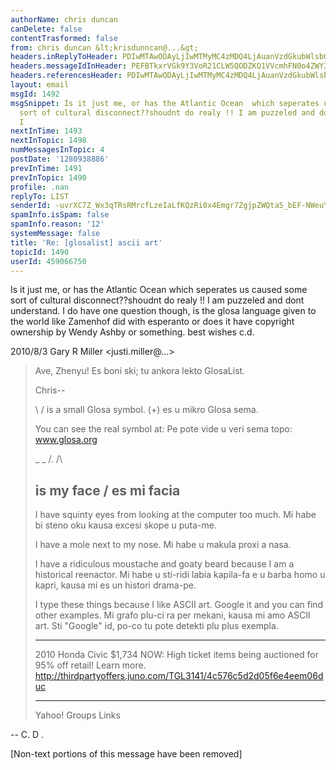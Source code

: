 ```yaml
---
authorName: chris duncan
canDelete: false
contentTrasformed: false
from: chris duncan &lt;krisdunncan@...&gt;
headers.inReplyToHeader: PDIwMTAwODAyLjIwMTMyMC4zMDQ4LjAuanVzdGkubWlsbGVyQGp1bm8uY29tPg==
headers.messageIdInHeader: PEFBTkxrVGk9Y3VoR21CLW5QODZKQ1VVcmhFN0o4ZWY3OXowd3lQb3RZTUxwdkBtYWlsLmdtYWlsLmNvbT4=
headers.referencesHeader: PDIwMTAwODAyLjIwMTMyMC4zMDQ4LjAuanVzdGkubWlsbGVyQGp1bm8uY29tPg==
layout: email
msgId: 1492
msgSnippet: Is it just me, or has the Atlantic Ocean  which seperates us caused some
  sort of cultural disconnect??shoudnt do realy !! I am puzzeled and dont understand.
  I
nextInTime: 1493
nextInTopic: 1498
numMessagesInTopic: 4
postDate: '1280938886'
prevInTime: 1491
prevInTopic: 1490
profile: .nan
replyTo: LIST
senderId: -uvrXC7Z_Wx3qTRsRMrcfLzeIaLfKQzRi0x4Emgr7ZgjpZWQta5_bEF-NWeuYeSFDkpNuiIIRDVJYwnGOoZETxoHR5HDBodzxrJ9
spamInfo.isSpam: false
spamInfo.reason: '12'
systemMessage: false
title: 'Re: [glosalist] ascii art'
topicId: 1490
userId: 459066750
---
```


Is it just me, or has the Atlantic Ocean  which seperates us caused some
sort of cultural disconnect??shoudnt do realy !! I am puzzeled and dont
understand. I do have one question though, is the glosa language given to
the world like Zamenhof did with esperanto or does it have  copyright
ownership by Wendy Ashby or something.     best wishes   c.d.

2010/8/3 Gary R Miller <justi.miller@...>

> Ave, Zhenyu!  Es boni ski; tu ankora lekto GlosaList.
>
> Chris--
>
> \ / is a small Glosa symbol.
> (+) es u mikro Glosa sema.
>
> You can see the real symbol at:
> Pe pote vide u veri sema topo:
> www.glosa.org
>
> _ _
> /.
> /\
> ##  is my face / es mi facia
>
> I have squinty eyes from looking at the computer too much.
> Mi habe bi steno oku kausa excesi skope u puta-me.
>
> I have a mole next to my nose.
> Mi habe u makula proxi a nasa.
>
> I have a ridiculous moustache and goaty beard because I am a historical
> reenactor.
> Mi habe u sti-ridi labia kapila-fa e u barba homo u kapri, kausa mi es un
> histori drama-pe.
>
> I type these things because I like ASCII art.  Google it and you can find
> other examples.
> Mi grafo plu-ci ra per mekani, kausa mi amo ASCII art.  Sti "Google" id,
> po-co tu pote detekti plu plus exempla.
> ____________________________________________________________
> 2010 Honda Civic $1,734
> NOW: High ticket items being auctioned for 95% off retail! Learn more.
> http://thirdpartyoffers.juno.com/TGL3141/4c576c5d2d05f6e4eem06duc
>
>
> ------------------------------------
>
> Yahoo! Groups Links
>
>
>
>


-- 
C. D .


[Non-text portions of this message have been removed]


